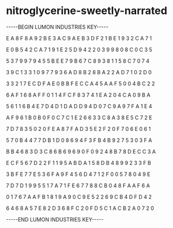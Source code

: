 # nitroglycerine-sweetly-narrated

-----BEGIN LUMON INDUSTRIES KEY-----

E A 8 F 8 A 9 2 B E 3 A C 9 A E B 3 D F 2 1 B E 1 9 3 2 C A 7 1

E 0 B 5 4 2 C A 7 1 9 1 E 2 5 D 9 4 2 2 0 3 9 9 8 0 8 C 0 C 3 5

5 3 7 9 9 7 9 4 5 5 B E E 7 9 B 6 7 C 8 9 3 8 1 1 5 8 C 7 0 7 4

3 9 C 1 3 3 1 0 9 7 7 9 3 6 A D 8 B 2 8 B A 2 2 A D 7 1 0 2 D 0

3 3 2 1 7 E C D F A E 0 B B F E C C A 4 5 A A F 5 0 0 4 B C 2 2

6 A F 1 6 8 A F F 0 1 1 4 F C F 8 3 7 4 1 E A 2 0 4 C A 0 9 B A

5 6 1 1 6 B 4 E 7 D 4 D 1 D A D D 9 4 D 0 7 C 9 A 9 7 F A 1 E 4

A F 9 6 1 B 0 B 0 F 0 C 7 C 1 E 2 6 6 3 3 C 8 A 3 8 E 5 C 7 2 E

7 D 7 8 3 5 0 2 0 F E A 8 7 F A D 3 5 E 2 F 2 0 F 7 0 6 E 0 6 1

5 7 0 B 4 4 7 7 D B 1 D 0 8 6 9 4 F 3 F B 4 B 9 2 7 5 3 0 3 F A

B B 4 6 8 3 D 3 C 8 6 B 6 9 6 9 0 F 0 9 2 4 8 B 7 8 D E C C 3 A

E C F 5 6 7 D 2 2 F 1 1 9 5 A B D A 1 5 8 D B 4 8 9 9 2 3 3 F B

3 B F E 7 7 E 5 3 6 F A 9 F 4 5 6 D 4 7 1 2 F 0 0 5 7 8 0 4 9 E

7 D 7 D 1 9 9 5 5 1 7 A 7 1 F E 6 7 7 8 8 C B 0 4 8 F A A F 6 A

0 1 7 6 7 A A F B 1 8 1 9 A 9 0 C 9 E 5 2 2 6 9 C B 4 D F D 4 2

6 4 6 8 A 5 7 E 8 2 D 3 6 8 F C 2 0 F D 5 C 1 A C B 2 A 0 7 2 0

-----END LUMON INDUSTRIES KEY-----
